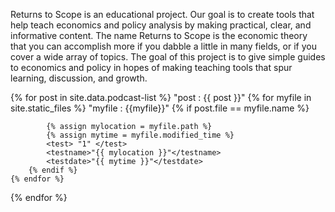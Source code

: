 ---
---

Returns to Scope is an educational project. Our goal is to create tools that help teach economics and policy analysis by making practical, clear, and informative content. 
The name Returns to Scope is the economic theory that you can accomplish more if you dabble a little in many fields, or if you cover a wide array of topics. The goal of this project is to give simple guides to economics and policy in hopes of making teaching tools that spur learning, discussion, and growth. 

{% for post in site.data.podcast-list %}
	"post : {{ post }}"
	{% for myfile in site.static_files %}
		"myfile : {{myfile}}"
		{% if post.file == myfile.name %}
		
			{% assign mylocation = myfile.path %} 
			{% assign mytime = myfile.modified_time %} 
			<test> "1" </test>
			<testname>"{{ mylocation }}"</testname>
			<testdate>"{{ mytime }}"</testdate>
		{% endif %}
	{% endfor %}
{% endfor %}


<!--
**ReturnsToScope/returnstoscope** is a ✨ _special_ ✨ repository because its `README.md` (this file) appears on your GitHub profile.

Here are some ideas to get you started:

- 🔭 I’m currently working on ...
- 🌱 I’m currently learning ...
- 👯 I’m looking to collaborate on ...
- 🤔 I’m looking for help with ...
- 💬 Ask me about ...
- 📫 How to reach me: ...
- 😄 Pronouns: ...
- ⚡ Fun fact: ...
-->
